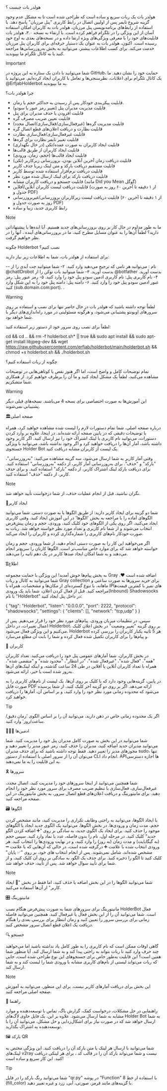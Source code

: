 هولدر بات چیست ؟

هولدر بات یک ربات سریع و ساده است که طراحی شده است تا به مشکل عدم وجود گزینه شروع تایمر پس از اولیین اتصال در رابط کاربری "پنل مرزبان" پاسخ دهد. با استفاده از رابط‌های برنامه‌نویسی پنل مرزبان، هولدر بات به کاربران امکان استفاده آسان از این ویژگی را در تلگرام فراهم کرده است. با ارتقاء به نسخه ۳.۰، هولدر بات قابلیت‌های خود را با معرفی ویژگی‌های ویژه ارتقا داده و در نسخه‌های بعدی به اوج خود رسیده است. اکنون، هولدر بات به عنوان یک دستیار حرفه‌ای برای کاربران پنل مرزبان خدمت می‌کند. برای کسب اطلاعات بیشتر، می‌توانید به بخش به‌روزرسانی‌ها مراجعه کنید یا به کانال تلگرام ما بپیوندید.

Important

شما می‌توانید با دادن یک ستاره به این پروژه در GitHub، حمایت خود را نشان دهید. ما یک کانال تلگرام برای اعلانات، نظرسنجی‌ها و تعامل با کاربران ایجاد کرده‌ایم. می‌توانید با @ErfjabHolderbot به ما بپیوندید.

چرا هولدر بات؟

- قابلیت پیکربندی خودکار پس از رسیدن به حداکثر حجم یا زمان.
- قابلیت مدیریت مدیران پنل (تغییر رمز عبور یا سودو)
- قابلیت افزودن یا حذف مدیران برای پنل
- قابلیت تعیین ضریب مصرف گره
- قابلیت مدیریت گره‌ها (غیرفعال‌سازی/فعال‌سازی/اتصال مجدد)
- قابلیت نظارت و دریافت اعلان‌های قطع اتصال گره
- قابلیت غیرفعال‌سازی/فعال‌سازی نظارت
- قابلیت تغییر تایمر نظارت برای گره‌ها
- قابلیت ایجاد کاربران به صورت عمده/تکی (در حال نگهداری)
- قابلیت ایجاد کاربران از طریق قالب‌ها
- قابلیت ایجاد قالب‌ها (حجم، زمان، ورودی)
- قابلیت دریافت زمان آخرین آنلاین بودن، بروزرسانی زیرکاربر (تکی)
- قابلیت مستقیم دریافت بارکد و متن لینک زیریا حذف کاربر
- قابلیت دریافت نرم‌افزار استفاده شده توسط کاربر
- قابلیت دریافت بارکد برای لینک ارسال شده مورد نظر
- قابلیت جستجو و دریافت کاربران مشابه (مانند Did you Mean گوگل)
- قابلیت دریافت لیست کاربران آنلاین/آفلاین (از ۱ دقیقه تا آخرین ۶۰ روز به صورت جدول و PDF)
- قابلیت دریافت لیست زیرکاربران بروزرسانی/غیربروزرسانی (از ۱ دقیقه تا آخرین ۶۰ روز به صورت جدول و PDF)
- رابط کاربری جدید، زیبا و ساده



Note

ما به ‌طور مداوم در حال کار بر روی بروزرسانی‌های جدید هستیم. آیا ایده‌ها یا پیشنهاداتی دارید؟ لطفاً آن‌ها را به عنوان مسایل مطرح کنید، ما در بروزرسانی‌های آینده ، آنها را در نظر خواهیم گرفت.

چگونه Holderbot نصب کنیم؟

برای استفاده از هولدر بات، شما به اطلاعات زیر نیاز دارید:

-- نام : می‌توانید هر نامی که ترجیح می‌دهید وارد کنید.
۲- شما میتوانید چت آیدی را از @chatIDrobot بدست آورید.
۳- شما میتوانید بات توکن را از @botfather بدست آورید.
۴- نام کاربری پنل: نام کاربری ادمین سودو پنل خود را وارد کنید.
۵- رمز عبور پنل: رمز عبور ادمین سودو پنل خود را وارد کنید.
۶- دامنه پنل: دامنه پنل خود را به این شکل وارد کنید (sub.domain.com:port).
.


Warning

لطفاً توجه داشته باشید که هولدر بات در حال حاضر تنها برای نصب و استفاده بر روی سرورهای اوبونتو پشتیبانی می‌شود، و هرگونه مسئولیتی در مورد راه‌اندازی‌های دیگر با شما خواهد بود.

لطفاً برای نصب روی سرور خود از دستور زیر استفاده کنید:

cd && cd .. && rm -f holderbot.sh* || true && sudo apt install && sudo apt-get install libjpeg-dev && wget https://raw.githubusercontent.com/erfjab/holderbot/main/holderbot.sh && chmod +x holderbot.sh && ./holderbot.sh

چگونه از ربات استفاده کنیم؟

تمام توضیحات کامل و واضح است، اما اگر هنوز نقص یا کوتاهی‌هایی در توضیحات مشاهده می‌کنید، لطفاً یک مشکل ایجاد کنید و ما آن را برطرف خواهیم کرد. از همکاری شما متشکریم.

Warning

این آموزش‌ها به صورت اختصاصی برای نسخه 4 می‌باشند. نسخه‌های قبلی دیگر پشتیبانی نمی‌شوند.

🏛صفحه اصلی

درباره صفحه اصلی، شما تمام دستورات لازم را لیست شده مشاهده خواهید کرد، همراه با توضیحات دقیقی که در پایین صفحه ارائه شده‌اند. در اینجا، علاوه بر وارد کردن دستورات، می‌توانید نام کاربری یا لینک اشتراک خود را نیز ارسال کنید. اگر کاربر وجود داشته باشد، آمار آن‌ها را دریافت خواهید کرد و اگر وجود نداشته باشد، می‌توانید با ویژگی جستجوی Holder Bot یک لیست از کاربران مشابه دریافت کنید.

وقتی آمار کاربر به شما ارسال می‌شود، سه گزینه مشاهده می‌کنید: "به‌روزرسانی"، "بارکد" و "حذف". برای به‌روزرسانی آمار کاربر، از دکمه "به‌روزرسانی" استفاده کنید. برای دریافت بارکد لینک اشتراک کاربر، از دکمه "بارکد" استفاده کنید. و برای حذف کاربر، از دکمه "حذف" استفاده کنید.

Note

نگران نباشید، قبل از انجام عملیات حذف، از شما درخواست تأیید خواهد شد.

🚀ایجاد کاربر

شما دو گزینه برای ایجاد کاربر دارید: از طریق الگوها یا به صورت دستی. شما می‌توانید الگوهای آماده را با مراجعه به بخش 'الگوها' در این آموزش ایجاد کنید. وقتی کاربری ایجاد می‌کنید، اگر روی یکی از الگوهای خود کلیک کنید، ورودی، حجم و زمان پیش‌فرض انتخاب می‌شوند و از شما نام کاربری و تعداد مورد نظر خواسته خواهد شد. ربات به صورت خودکار نام‌های کاربری را شماره‌گذاری کرده و کاربران را ایجاد می‌کند.

اگر می‌خواهید این کار را به صورت دستی انجام دهید، از شما ورودی، حجم و زمان خواسته خواهد شد که برای موارد خاص مناسب‌تر است. الگوها کارتان را سریع‌تر انجام می‌دهند و به شما امکان ایجاد صدها کاربر در یک دهم ثانیه را می‌دهند.

🎖اطلاع

به بخش پیام‌ها خوش آمدید! این ویژگی با حمایت مجموعه Gray اضافه شده است ❤️.  شما می‌توانید به کانال و ربات Gray collection برای خرید سرورها به صورت ساعتی و ماهانه، با تنوع گسترده‌ای از مکان‌ها و مشخصات، همراه با IP‌های تمیز با کمترین قیمت‌ها مراجعه کنید. قبل از فعال کردن اعلان، شما باید یک ورودی(Inbound) Shadowsocks با نام "Holderbot" در داخل پنل ایجاد کنید:

{
  "tag": "Holderbot",
  "listen": "0.0.0.0",
  "port": 2222,
  "protocol": "shadowsocks",
  "settings": {
    "clients": [],
    "network": "tcp,udp"
  }
}

سپس، در تنظیمات میزبان ورودی، پیام‌های مورد نظر خود را قرار می‌دهیم. پس از اعمال تغییرات، در داخل Holderbot، بر روی گزینه "تغییر وضعیت" در بخش اعلان کلیک می‌کنیم و این ویژگی فعال می‌شود. Holderbot هر 5 ثانیه یکبار کاربران را بررسی کرده و پیام‌ها را برای کاربران تکمیل شده فعال کرده و شما را بابت آن مطلع می‌سازد.

👤 کاربران

در بخش کاربران، شما آمارهای عمومی پنل خود را دریافت می‌کنید. تعداد کاربران "همه"، "فعال شده"، "غیرفعال شده"، "در انتظار"، "محدود شده" و "منقضی شده"، همراه با تعداد کاربران آنلاین یا آفلاین در طی 24 ساعت گذشته، و اینکه لینک‌های آن‌ها به‌روز شده است یا خیر، ارائه می‌شود.

در پایین، گزینه‌هایی وجود دارد که با کلیک بر روی آن‌ها، یک لیست از نام‌های کاربری را به صورت فایل PDF ارائه می‌دهد. اگر بر روی دو گزینه آخر کلیک کنید، از شما پرسیده می‌شود که محدوده زمانی مورد نظر خود را وارد کنید، و بر اساس آن، آمارها را دریافت خواهید کرد.

Tip

اگر یک محدوده زمانی خاص در ذهن دارید، می‌توانید آن را بر اساس الگوی 'زمان دقیق/ساعت/روز' وارد کنید.

👨🏻‍💻 ادمین‌ها

شما می‌توانید در این بخش به صورت کامل مدیران پنل خود را مدیریت کنید. شما می‌توانید مدیران جدید اضافه کنید، مدیران را حذف کنید، رمز عبور مدیر را تغییر دهید و مجوزهای مدیر را تغییر دهید. فقط توجه داشته باشید که برای حذف مدیران sudo، تنها می‌توان آن را از سرور اصلی با استفاده از دستور CLI انجام داد. API‌ها اجازه دسترسی به این قابلیت را به ما نمی‌دهند.

🎗 سرورها

شما همچنین می‌توانید از اینجا سرورهای خود را مدیریت کنید، اتصال مجدد، غیرفعال‌سازی، فعال‌سازی یا تنظیم ضریب مصرف برای سرور مورد نظر خود را انجام دهید. برای مانیتورینگ و دریافت اعلان‌های قطع اتصال سرور، به بخش مانیتورینگ در این صفحه مراجعه کنید.

🗃 الگوها

با ایجاد الگوها، می‌توانید به راحتی وظایف تکراری را مدیریت کنید، مانند مشخص کردن حجم، مدت زمان و ورودی‌ها. در بخش الگوها، می‌توانید یک الگوی جدید ایجاد یا الگوهای موجود را حذف کنید. برای ایجاد یک الگوی جدید، به سادگی بر روی "➕ اضافه کردن الگو جدید" کلیک کنید. در مرحله اول، نام را بدون فاصله، عدد یا نماد وارد کنید. سپس حجم (به گیگابایت) و مدت زمان (به روز) را وارد کنید، و در نهایت ورودی‌ها را انتخاب کنید. هر ورودی انتخاب شده با علامت ➕ درگرفته شده است، در حالی که آن‌هایی که با علامت ➖ مشخص شده‌اند، شامل نمی‌شوند. پس از انجام انتخاب های خود، بر روی "✅ پایان" کلیک کنید تا الگو را ذخیره کنید. برای حذف یک الگو، به سادگی بر روی آن کلیک کنید، و از شما برای تأیید سوال خواهد شد. پس از تأیید، حذف خواهد شد.

Note

شما می‌توانید الگوها را در این بخش اضافه یا حذف کنید، اما فقط در بخش "🚀 ایجاد کاربر" از آن‌ها استفاده می‌کنید.

🎛 مانیتورینگ

مانیتورینگ برای سرورهای شما به صورت پیش‌فرض هنگام نصب HolderBot فعال است. شما می‌توانید آن را از این بخش فعال یا غیرفعال کنید. همچنین می‌توانید فاصله زمانی برای بررسی سرور را تعیین کنید و زمان انتظار برای بررسی بعدی را هنگام دریافت یک اعلان قطع اتصال سرور مشخص کنید.

🔍 جستجو

گاهی اوقات ممکن است که نام کاربری را به طور کامل یاد نداشته باشید اما می‌خواهید چند حرف وارد کنید تا ربات بتواند به راحتی پیدا کند و به شما ارسال کند. آیا منظور شما همین است؟ این قابلیت به‌طور خاص برای جستجوهای این نوع طراحی شده است، جایی که ربات می‌تواند لیستی از نام‌های کاربری مشابه با ورودی شما را لیست کند و به شما ارسال کند.

Note

این بخش برای دریافت آمارهای کاربر نیست. برای این منظور، می‌توانید به آموزش صفحه اصلی مراجعه کنید.

💬 راهنما

راهنمایی در حل مشکلات، درخواست کمک، گزارش باگ، تماس با توسعه‌دهنده و موارد مشابه به شما ارسال می‌شود. علاوه بر این، یک فایل حاوی لاگ‌های Holder Bot به شما ارسال خواهد شد که در صورت نیاز برای اشکال‌زدایی و حل مشکل، می‌توانید آن را با توسعه‌دهنده به اشتراک بگذارید.

🖼 بارکد QR

شما می‌توانید با ارسال هر لینک یا متن بارکد آن را دریافت کنید. این ویژگی مختص به لینک‌های v2ray نیست و شما می‌تواند بارکد آن را در قالب کد ، برای هر لینکی دریافت کنید. این کار سریع و ساده است!

Tip

شما می‌توانید رنگ بارکد را در فایل "qr.py" در پوشه "Function" با استفاده از خط 8 (fill_color) با گزینه‌های مانند قرمز، صورتی، آبی، زرد و غیره تغییر دهید.
